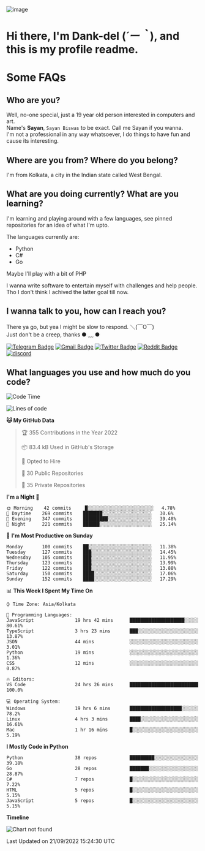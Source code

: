 ![image](https://user-images.githubusercontent.com/63096193/125182844-29f20800-e22f-11eb-8dc9-b0f2d29647bb.png)

# **Hi there, I'm Dank-del (*´ー｀*), and this is my profile readme.**
<!--  [![Profile views](https://gpvc.arturio.dev/dank-del)](https://github.com/dank-del) -->
# Some FAQs

## **Who are you?**

Well, no-one special, just a 19 year old person interested in computers and art. \
Name's **Sayan**, `Sayan Biswas` to be exact. Call me Sayan if you wanna. \
I'm not a professional in any way whatsoever, I do things to have fun and cause its interesting.

## **Where are you from? Where do you belong?**

I'm from Kolkata, a city in the Indian state called West Bengal.

## **What are you doing currently? What are you learning?**

I'm learning and playing around with a few languages, see pinned repositories for an idea of what I'm upto.

The languages currently are:

- Python
- C#
- Go

Maybe I'll play with a bit of PHP

I wanna write software to entertain myself with challenges and help people. \
Tho I don't think I achived the latter goal till now.

<!--## **Eww, I see a weeb profile.**

Can't help it, it's the best way to hide my face on this account
> Why do people hate weebs .-.

## **Cool, what more interests you?**

My interests are quite, weird. They're scattered all over the place. \
I've been fascinated by music and have studied it since the age of 6, I've performed on stage and on air but yeah now I've been away from that. I specialize in key instruments. \
Another thing that interests me is Media Production, aka, working with audio, video and broadcasting media.

> I just like art in general. also feeds the reason of me being obsessed with Japanese drawings (⋟ ﹏ ⋞)-->

## **I wanna talk to you, how can I reach you?**

There ya go, but yea I might be slow to respond. ＼(￣O￣) \
Just don't be a creep, thanks ● ﹏ ●

[![Telegram Badge](https://img.shields.io/badge/-dank_as_fuck-1ca0f1?style=flat-square&logo=telegram&logoColor=white&link=https://t.me/dank_as_fuck)](https://t.me/dank_as_fuck)
[![Gmail Badge](https://img.shields.io/badge/-chizuru@kanojo.tk-c14438?style=flat-square&logo=Gmail&logoColor=white&link=mailto:chizuru@kanojo.tk)](mailto:chizuru@kanojo.tk)
[![Twitter Badge](https://img.shields.io/twitter/follow/TheDankDel?style=social)](https://twitter.com/TheDankDel)
[![Reddit Badge](https://img.shields.io/reddit/user-karma/combined/dank_as_fuck_?style=social)](https://www.reddit.com/user/dank_as_fuck_/)
[![discord](https://discord-md-badge.vercel.app/api/shield/506536929152466945?style=social)](https://discordapp.com/users/506536929152466945)

## **What languages you use and how much do you code?**

<!--START_SECTION:waka-->
![Code Time](http://img.shields.io/badge/Code%20Time-764%20hrs%2043%20mins-blue)

![Lines of code](https://img.shields.io/badge/From%20Hello%20World%20I%27ve%20Written-950%20Thousand%20lines%20of%20code-blue)

**🐱 My GitHub Data** 

> 🏆 355 Contributions in the Year 2022
 > 
> 📦 83.4 kB Used in GitHub's Storage 
 > 
> 💼 Opted to Hire
 > 
> 📜 30 Public Repositories 
 > 
> 🔑 35 Private Repositories  
 > 
**I'm a Night 🦉** 

```text
🌞 Morning    42 commits     █░░░░░░░░░░░░░░░░░░░░░░░░   4.78% 
🌆 Daytime    269 commits    ███████░░░░░░░░░░░░░░░░░░   30.6% 
🌃 Evening    347 commits    █████████░░░░░░░░░░░░░░░░   39.48% 
🌙 Night      221 commits    ██████░░░░░░░░░░░░░░░░░░░   25.14%

```
📅 **I'm Most Productive on Sunday** 

```text
Monday       100 commits    ██░░░░░░░░░░░░░░░░░░░░░░░   11.38% 
Tuesday      127 commits    ███░░░░░░░░░░░░░░░░░░░░░░   14.45% 
Wednesday    105 commits    ███░░░░░░░░░░░░░░░░░░░░░░   11.95% 
Thursday     123 commits    ███░░░░░░░░░░░░░░░░░░░░░░   13.99% 
Friday       122 commits    ███░░░░░░░░░░░░░░░░░░░░░░   13.88% 
Saturday     150 commits    ████░░░░░░░░░░░░░░░░░░░░░   17.06% 
Sunday       152 commits    ████░░░░░░░░░░░░░░░░░░░░░   17.29%

```


📊 **This Week I Spent My Time On** 

```text
⌚︎ Time Zone: Asia/Kolkata

💬 Programming Languages: 
JavaScript               19 hrs 42 mins      ████████████████████░░░░░   80.61% 
TypeScript               3 hrs 23 mins       ███░░░░░░░░░░░░░░░░░░░░░░   13.87% 
JSON                     44 mins             ░░░░░░░░░░░░░░░░░░░░░░░░░   3.01% 
Python                   19 mins             ░░░░░░░░░░░░░░░░░░░░░░░░░   1.36% 
CSS                      12 mins             ░░░░░░░░░░░░░░░░░░░░░░░░░   0.87%

🔥 Editors: 
VS Code                  24 hrs 26 mins      █████████████████████████   100.0%

💻 Operating System: 
Windows                  19 hrs 6 mins       ███████████████████░░░░░░   78.2% 
Linux                    4 hrs 3 mins        ████░░░░░░░░░░░░░░░░░░░░░   16.61% 
Mac                      1 hr 16 mins        █░░░░░░░░░░░░░░░░░░░░░░░░   5.19%

```

**I Mostly Code in Python** 

```text
Python                   38 repos            █████████░░░░░░░░░░░░░░░░   39.18% 
Go                       28 repos            ███████░░░░░░░░░░░░░░░░░░   28.87% 
C#                       7 repos             █░░░░░░░░░░░░░░░░░░░░░░░░   7.22% 
HTML                     5 repos             █░░░░░░░░░░░░░░░░░░░░░░░░   5.15% 
JavaScript               5 repos             █░░░░░░░░░░░░░░░░░░░░░░░░   5.15%

```


**Timeline**

![Chart not found](https://raw.githubusercontent.com/Dank-del/Dank-del/main/charts/bar_graph.png) 


 Last Updated on 21/09/2022 15:24:30 UTC
<!--END_SECTION:waka-->

<!--## **Can I stalk your spotify?**

Um sure.

![OwO Spotify](https://spotify-recently-played-readme.vercel.app/api?user=31fdrsslnr7nvq4ytqwtw7c4rxfm&count=5)-->

